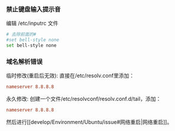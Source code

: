 ### 禁止键盘输入提示音
编辑 /etc/inputrc 文件
```bash
# 去除前面的#
#set bell-style none
set bell-style none
```

### 域名解析错误
临时修改(重启后无效): 直接在/etc/resolv.conf里添加：
```conf
nameserver 8.8.8.8
```

永久修改: 创建一个文件/etc/resolvconf/resolv.conf.d/tail，添加：
```conf
nameserver 8.8.8.8
```
然后进行[[develop/Environment/Ubuntu/issue#网络重启|网络重启]]。
